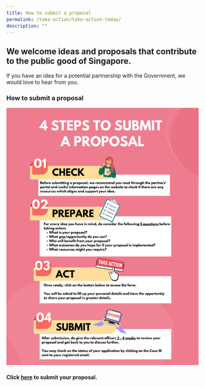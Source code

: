 ```yaml
---
title: How to submit a proposal
permalink: /take-action/take-action-today/
description: ""
---
```

## We welcome ideas and proposals that contribute to the public good of Singapore.

If you have an idea for a potential partnership with the Government, we would love to hear from you.


### How to submit a proposal 

![](/images/how%20to%20submit%20a%20proposal.png)

#### Click [here](https://go.gov.sg/takeactiontoday) to submit your proposal.